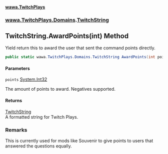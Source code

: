 #### [wawa.TwitchPlays](index.md 'index')
### [wawa.TwitchPlays.Domains](wawa.TwitchPlays.Domains.md 'wawa.TwitchPlays.Domains').[TwitchString](TwitchString.md 'wawa.TwitchPlays.Domains.TwitchString')

## TwitchString.AwardPoints(int) Method

Yield return this to award the user that sent the command points directly.

```csharp
public static wawa.TwitchPlays.Domains.TwitchString AwardPoints(int points);
```
#### Parameters

<a name='wawa.TwitchPlays.Domains.TwitchString.AwardPoints(int).points'></a>

`points` [System.Int32](https://docs.microsoft.com/en-us/dotnet/api/System.Int32 'System.Int32')

The amount of points to award. Negatives supported.

#### Returns
[TwitchString](TwitchString.md 'wawa.TwitchPlays.Domains.TwitchString')  
A formatted string for Twitch Plays.

### Remarks
  
This is currently used for mods like Souvenir to give points to users that answered the questions equally.